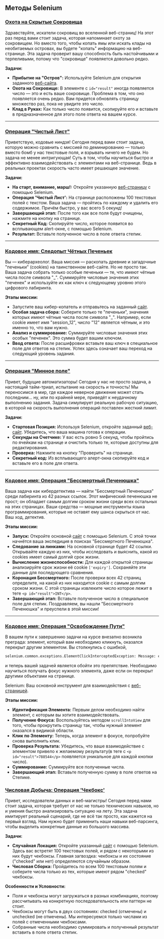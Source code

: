## Методы Selenium

### [Охота на Скрытые Сокровища](https://github.com/vypiemzalyubov/qa-automation/blob/main/Selenium/Selenium%20Python/2.%20Selenium%20methods/task_1.py)

Здравствуйте, искатели сокровищ во вселенной веб-страниц! На этот раз перед вами стоит задача, которая напоминает охоту за сокровищем. Но вместо того, чтобы копать ямы или искать клады на необитаемых островах, вы будете "копать" информацию на веб-странице. Эта задача проверит вашу способность быть настойчивыми и терпеливыми, потому что "сокровище" появляется довольно редко.

**Задачи:**
- **Прибытие на "Остров":** Используйте Selenium для открытия заданного [веб-сайта](https://parsinger.ru/methods/1/index.html).
- **Охота на Сокровище:** В элементе с `id="result"` иногда появляется число — это и есть ваше сокровище. Проблема в том, что оно появляется очень редко. Вам придется обновлять страницу множество раз, пока не увидите это число.
- **Клад в Руках:** Как только число появится, скопируйте его и вставьте в предназначенное для этого поле ответа на вашем курсе.

---

### [Операция "Чистый Лист"](https://github.com/vypiemzalyubov/qa-automation/blob/main/Selenium/Selenium%20Python/2.%20Selenium%20methods/task_2.py)

Приветствую, кодовые ниндзя! Сегодня перед вами стоит задача, которую можно сравнить с миссией по деминированию — только вместо бомб у нас текстовые поля, и взрывать ничего не будем. Но задача не менее интригующая! Суть в том, чтобы научиться быстро и эффективно взаимодействовать с элементами на веб-странице. Ведь в реальных проектах скорость часто имеет решающее значение.

**Задачи:**
- **На старт, внимание, марш!:** Откройте указанную [веб-страницу](https://parsinger.ru/selenium/5.5/1/1.html) с помощью Selenium. 
- **Операция 'Чистый Лист':** На странице расположены 100 текстовых полей с текстом. Ваша задача — пройтись по каждому и удалить его содержимое. Причём быстро, у вас всего 5 секунд!
- **Завершающий этап:** После того как все поля будут очищены, нажмите на кнопку на странице.
- **Секретный Код:** Скопируйте число, которое появится во всплывающем alert-окне, с помощью Selenium.
- **Результат:** Вставьте полученное число в поле ответа степик.

---

### [Кодовое имя: Следопыт Чётных Печеньек](https://github.com/vypiemzalyubov/qa-automation/blob/main/Selenium/Selenium%20Python/2.%20Selenium%20methods/task_3.py)

Вы — киберархеолог. Ваша миссия — раскопать древние и загадочные "печеньки" (cookies) на таинственном веб-сайте. Но не просто так. Ваша задача собрать только особые печеньки — те, что имеют чётные числа после символа "_". Суммируйте числовые значения этих "печенек" и используйте их как ключ к следующему уровню этого цифрового лабиринта.

**Этапы миссии:**
- Запустите ваш кибер-копатель и отправьтесь на заданный [сайт](https://parsinger.ru/methods/3/index.html).
- **Особая задача сбора:** Соберите только те "печеньки", значения которых имеют чётные числа после символа "_". Например, если cookie имеет имя "session_12", число "12" является чётным, и это именно то, что вам нужно.
- **Анализ и суммирование:** Суммируйте числовые значения этих особых "печенек". Это сумма будет вашим ключом.
- **Ввод ответа:** После расшифровки вставьте ваш ключ в специальное поле для ответов на степик. Успех здесь означает ваш переход на следующий уровень задания.

---

### [Операция "Минное поле"](https://github.com/vypiemzalyubov/qa-automation/blob/main/Selenium/Selenium%20Python/2.%20Selenium%20methods/task_4.py)

Привет, будущие автоматизаторы! Сегодня у нас не просто задача, а настоящий тайм-триал, испытание на скорость и точность! Мы переносимся в мир, где каждое неверное движение может стать последним... ну, или по крайней мере, приведёт к неудачному выполнению задания. Задача симулирует реальную рабочую ситуацию, в которой на скорость выполнения операций поставлен жесткий лимит.

**Задачи:**
- **Стартовая Позиция:** Используя Selenium, откройте заданный [веб-сайт](https://parsinger.ru/selenium/5.5/2/1.html). Убедитесь, что ваша машина готова к операции.
- **Секунды на Счетчике:** У вас есть ровно 5 секунд, чтобы пройтись по ячейкам на странице и очистить только те, которые доступны для редактирования.
- **Проверка:** Нажмите на кнопку "Проверить" на странице.
- **Секретный код:** Из всплывающего алерт-окна скопируйте код и вставьте его в поле для ответа.

---

### [ Кодовое имя: Операция "Бессмертный Печенюшка"](https://github.com/vypiemzalyubov/qa-automation/blob/main/Selenium/Selenium%20Python/2.%20Selenium%20methods/task_5.py)

Ваша задача как кибердетектива — найти "Бессмертный Печенюшка" среди лабиринта из 42 разных ссылок. Этот мифический печенюшка не прост; он обладает самым долгим сроком жизни среди всех остальных на этих страницах. Ваши средства — мощные инструменты языка программирования, которые не оставят ему шанса скрыться от нас. Ваш ход, детектив.

**Этапы миссии:**
- **Запуск:** Откройте основной [сайт](https://parsinger.ru/methods/5/index.html) с помощью Selenium. С этой точки начнётся ваша экспедиция в поисках "Бессмертного Печенюшка".
- **Следование за линками:** На основной странице будет 42 ссылки. Открывайте каждую из них, чтобы исследовать и выяснить, какой из cookies имеет самый долгий срок жизни.
- **Вычисление жизнеспособности:** Для каждой открытой страницы анализируйте срок жизни её cookie `['expiry']`. Сохраняйте эти данные для последующего сравнения.
- **Коронация Бессмертного:** После проверки всех 42 страниц определите, на какой из них находится cookie с самым долгим сроком жизни. С этой страницы извлеките число которое лежит в  теге `<p id="result">INT</p>`.
- **Завершающий этап:** Вставьте полученное число в специальное поле для степик. Поздравляем, вы нашли "Бессмертного Печенюшка" и преуспели в этой миссии!

---

### [Кодовое имя: Операция "Освобождение Пути"](https://github.com/vypiemzalyubov/qa-automation/blob/main/Selenium/Selenium%20Python/2.%20Selenium%20methods/task_6.py)

В вашем пути к завершению задачи на курсе внезапно возникла преграда: элемент, который вам необходимо кликнуть, оказался перекрыт другим элементом. Вы столкнулись с ошибкой,
```python
selenium.common.exceptions.ElementClickInterceptedException: Message: element click intercepted: Element <button class="btn" onclick="clicks()">...</button> is not clickable at point (135, 179). Other element would receive the click: <div class="block2"></div>
```
и теперь вашей задачей является обойти это препятствие. Необходимо научиться получать фокус нужного элемента, даже если он перекрыт другими объектами на странице.

Selenium: Ваш основной инструмент для взаимодействия с [веб-страницей](https://parsinger.ru/scroll/4/index.html).

**Этапы миссии:**
- **Идентификация Элемента:** Первым делом необходимо найти элемент, с которым вы хотите взаимодействовать.
- **Получение Фокуса:** Воспользуйтесь методом `scrollIntoView` для того, чтобы прокрутить страницу так, чтобы нужный элемент оказался в видимой области.
- **Клик по Элементу:** Теперь, когда элемент в фокусе, попробуйте снова выполнить клик.
- **Проверка Результата:** Убедитесь, что ваше взаимодействие с элементом привело к желаемому результату(в теге с `<p id="result">788544</p>` появляется уникальное для каждой кнопки число).
- **Суммирование:**  Суммируйте все полученные числа.
- **Завершающий этап:** Вставьте полученную сумму в поле ответов на Степике.

### [Числовая Добыча: Операция 'Чекбокс'](https://github.com/vypiemzalyubov/qa-automation/blob/main/Selenium/Selenium%20Python/2.%20Selenium%20methods/task_7.py)

Привет, исследователи данных и веб-магистры! Сегодня перед нами стоит задача, которая требует от нас не только технических навыков, но и умения быстро анализировать ситуацию на лету. Эта задача имитирует реальный сценарий, где не всё так просто, как кажется на первый взгляд. Нам нужно будет применить наши навыки веб-парсинга, чтобы выделить конкретные данные из большого массива.

**Задачи:**
- **Случайная Локация:** Откройте указанный [сайт](https://parsinger.ru/selenium/5.5/3/1.html) с помощью Selenium. Здесь вас встретят 100 текстовых полей, и рядом с некоторыми из них будут чекбоксы. Главная загвоздка: чекбоксы и их состояние ("checked" или нет) определяются случайным образом.
- **Числовая Сборка:** Пройдитесь по всем 100 текстовым полям и соберите числа только из тех, которые имеют рядом "checked" чекбоксы.

**Особенности и Условности:**
- Поля и чекбоксы могут загружаться в разных комбинациях, поэтому рассчитывать на конкретную последовательность или паттерн не стоит.
- Чекбоксы могут быть в двух состояниях: checked (отмечены) и unchecked (не отмечены). Мы интересуемся только числами из полей с отмеченными чекбоксами.
- Собранные числа необходимо суммировать и полученный результат вставить в поле ответа степик.
